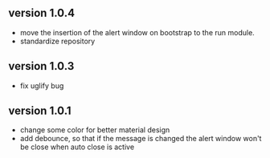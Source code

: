## version 1.0.4

* move the insertion of the alert window on bootstrap to the run module.
* standardize repository

## version 1.0.3

* fix uglify bug

## version 1.0.1

* change some color for better material design
* add debounce, so that if the message is changed the alert window won't be close when auto close is active